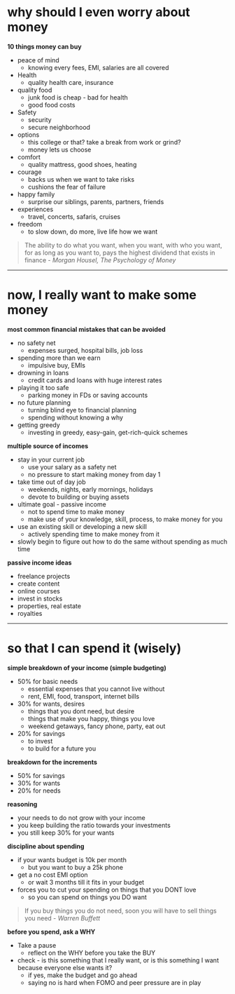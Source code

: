 
# why should I even worry about money
**10 things money can buy**
- peace of mind
	- knowing every fees, EMI, salaries are all covered
- Health
	- quality health care, insurance
- quality food
	- junk food is cheap - bad for health
	- good food costs
- Safety
	- security
	- secure neighborhood
- options
	- this college or that? take a break from work or grind?
	- money lets us choose
- comfort
	- quality mattress, good shoes, heating
- courage
	- backs us when we want to take risks
	- cushions the fear of failure
- happy family
	- surprise our siblings, parents, partners, friends
- experiences
	- travel, concerts, safaris, cruises
- freedom
	- to slow down, do more, live life how we want

> The ability to do what you want, when you want, with who you want, for as long as you want to, pays the highest dividend that exists in finance - *Morgan Housel, The Psychology of Money*

---

# now, I really want to make some money
**most common financial mistakes that can be avoided**
- no safety net
	- expenses surged, hospital bills, job loss
- spending more than we earn
	- impulsive buy, EMIs
- drowning in loans
	- credit cards and loans with huge interest rates
- playing it too safe
	- parking money in FDs or saving accounts
- no future planning
	- turning blind eye to financial planning
	- spending without knowing a why
- getting greedy
	- investing in greedy, easy-gain, get-rich-quick schemes


**multiple source of incomes**
- stay in your current job
	- use your salary as a safety net
	- no pressure to start making money from day 1
- take time out of day job
	- weekends, nights, early mornings, holidays
	- devote to building or buying assets
- ultimate goal - passive income
	- not to spend time to make money
	- make use of your knowledge, skill, process, to make money for you
- use an existing skill or developing a new skill
	- actively spending time to make money from it
- slowly begin to figure out how to do the same without spending as much time


**passive income ideas**
- freelance projects
- create content
- online courses
- invest in stocks
- properties, real estate
- royalties

---

# so that I can spend it (wisely)

**simple breakdown of your income (simple budgeting)**
- 50% for basic needs
	- essential expenses that you cannot live without
	- rent, EMI, food, transport, internet bills
- 30% for wants, desires
	- things that you dont need, but desire
	- things that make you happy, things you love
	- weekend getaways, fancy phone, party, eat out
- 20% for savings
	- to invest
	- to build for a future you

**breakdown for the increments**
- 50% for savings
- 30% for wants
- 20% for needs

**reasoning**
- your needs to do not grow with your income
- you keep building the ratio towards your investments
- you still keep 30% for your wants

**discipline about spending**
- if your wants budget is 10k per month
	- but you want to buy a 25k phone
- get a no cost EMI option
	- or wait 3 months till it fits in your budget
- forces you to cut your spending on things that you DONT love
	- so you can spend on things you DO want

> If you buy things you do not need, soon you will have to sell things you need - *Warren Buffett*


**before you spend, ask a WHY**
- Take a pause
	- reflect on the WHY before you take the BUY
- check - is this something that I really want, or is this something I want because everyone else wants it?
	- if yes, make the budget and go ahead
	- saying no is hard when FOMO and peer pressure are in play


